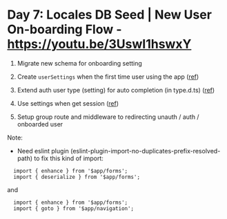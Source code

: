 # Day 7: Locales DB Seed | New User On-boarding Flow - https://youtu.be/3UswI1hswxY

1. Migrate new schema for onboarding setting

2. Create `userSettings` when the first time user using the app ([ref](https://next-auth.js.org/configuration/events#createuser))

3. Extend auth user type (setting) for auto completion (in type.d.ts) ([ref](https://authjs.dev/getting-started/typescript))

4. Use settings when get session ([ref](https://next-auth.js.org/configuration/callbacks#session-callback))

5. Setup group route and middleware to redirecting unauth / auth / onboarded user

Note:

- Need eslint plugin (eslint-plugin-import-no-duplicates-prefix-resolved-path) to fix this kind of import:

```
  import { enhance } from '$app/forms';
  import { deserialize } from '$app/forms';
```

and

```
  import { enhance } from '$app/forms';
  import { goto } from '$app/navigation';
```
